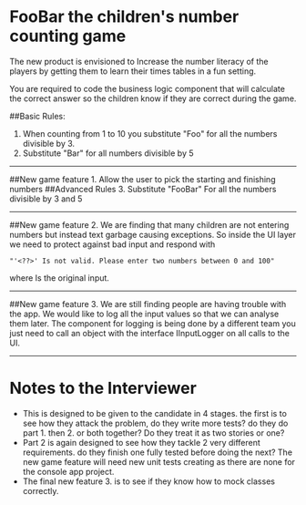 # FooBar the children's number counting game

The new product is envisioned to Increase the number literacy of the players by getting them to learn their times tables in a fun setting.

You are required to code the business logic component that will calculate the correct answer so the children know if they are correct during the game.

##Basic Rules:
1. When counting from 1 to 10 you substitute "Foo" for all the numbers divisible by 3.
2. Substitute "Bar" for all numbers divisible by 5

---

##New game feature 1.
Allow the user to pick the starting and finishing numbers
##Advanced Rules
3. Substitute "FooBar" For all the numbers divisible by 3 and 5



---

##New game feature 2.
We are finding that many children are not entering numbers but instead text garbage causing exceptions. So inside the UI layer we need to protect against bad input and respond with
```
"'<??>' Is not valid. Please enter two numbers between 0 and 100"
```
where <??> Is the original input.
    
---

##New game feature 3.
We are still finding people are having trouble with the app. We would like to log all the input values so that we can analyse them later. The component for logging is being done by a different team you just need to call an object with the interface IInputLogger on all calls to the UI.

---

# Notes to the Interviewer
* This is designed to be given to the candidate in 4 stages. the first is to see how they attack the problem, do they write more tests? do they do part 1. then 2. or both together? Do they treat it as two stories or one?
* Part 2 is again designed to see how they tackle 2 very different requirements. do they finish one fully tested before doing the next? The new game feature will need new unit tests creating as there are none for the console app project.
* The final new feature 3. is to see if they know how to mock classes correctly.